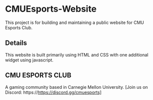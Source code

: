 # CMUEsports-Website
This project is for building and maintaining a public website for CMU Esports Club.

## Details
This website is built primarily using HTML and CSS with one additional widget using javascript.

## CMU ESPORTS CLUB
A gaming community based in Carnegie Mellon University.
[Join us on Discord: https://https://discord.gg/cmuesports]
